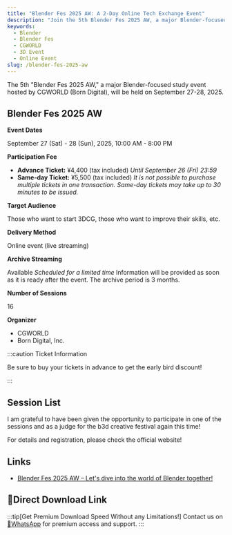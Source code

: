 ```yaml
---
title: "Blender Fes 2025 AW: A 2-Day Online Tech Exchange Event"
description: "Join the 5th Blender Fes 2025 AW, a major Blender-focused study event hosted by CGWORLD (Born Digital) on September 27-28, 2025, featuring 16 amazing sessions."
keywords:
  - Blender
  - Blender Fes
  - CGWORLD
  - 3D Event
  - Online Event
slug: /blender-fes-2025-aw
---
```


The 5th "Blender Fes 2025 AW," a major Blender-focused study event hosted by CGWORLD (Born Digital), will be held on September 27-28, 2025.

## Blender Fes 2025 AW

**Event Dates**

September 27 (Sat) - 28 (Sun), 2025, 10:00 AM - 8:00 PM

**Participation Fee**

-   **Advance Ticket:** ¥4,400 (tax included) *Until September 26 (Fri) 23:59*
-   **Same-day Ticket:** ¥5,500 (tax included)
    *It is not possible to purchase multiple tickets in one transaction.*
    *Same-day tickets may take up to 30 minutes to be issued.*

**Target Audience**

Those who want to start 3DCG, those who want to improve their skills, etc.

**Delivery Method**

Online event (live streaming)

**Archive Streaming**

Available *Scheduled for a limited time*
Information will be provided as soon as it is ready after the event.
The archive period is 3 months.

**Number of Sessions**

16

**Organizer**

-   CGWORLD
-   Born Digital, Inc.

:::caution Ticket Information

Be sure to buy your tickets in advance to get the early bird discount!

:::

## Session List

I am grateful to have been given the opportunity to participate in one of the sessions and as a judge for the b3d creative festival again this time!

For details and registration, please check the official website!

## Links

-   [Blender Fes 2025 AW – Let's dive into the world of Blender together!](https://cgworld.jp/special/blenderfes/vol5/)

## 🚀Direct Download Link
:::tip[Get Premium Download Speed Without any Limitations!]
Contact us on [💬WhatsApp](https://wa.me/+8613237610083) for premium  access and support.
:::